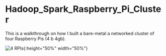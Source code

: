 # Hadoop_Spark_Raspberry_Pi_Cluster 

This is a walkthrough on how I built a bare-metal a networked cluster of four Raspberry Pis (4 b 4gb).

![4 RPIs](https://i.imgur.com/5XSXLmu.jpg){:height="50%" width="50%"}
